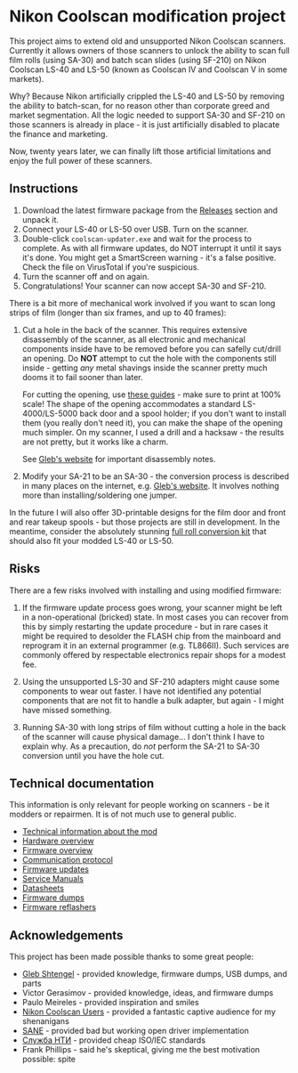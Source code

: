 # Nikon Coolscan modification project

This project aims to extend old and unsupported Nikon Coolscan scanners.
Currently it allows owners of those scanners to unlock the ability to scan
full film rolls (using SA-30) and batch scan slides (using SF-210) on
Nikon Coolscan LS-40 and LS-50 (known as Coolscan IV and Coolscan V in
some markets).

Why? Because Nikon artificially crippled the LS-40 and LS-50 by removing
the ability to batch-scan, for no reason other than corporate greed and
market segmentation. All the logic needed to support SA-30 and SF-210 on
those scanners is already in place - it is just artificially disabled to
placate the finance and marketing.

Now, twenty years later, we can finally lift those artificial limitations
and enjoy the full power of these scanners.

## Instructions

1. Download the latest firmware package from the [Releases](https://github.com/kosma/coolscan-mods/releases) section and unpack it.
2. Connect your LS-40 or LS-50 over USB. Turn on the scanner.
3. Double-click `coolscan-updater.exe` and wait for the process to complete.
   As with all firmware updates, do NOT interrupt it until it says it's done.
   You might get a SmartScreen warning - it's a false positive. Check the file
   on VirusTotal if you're suspicious.
4. Turn the scanner off and on again.
5. Congratulations! Your scanner can now accept SA-30 and SF-210.

There is a bit more of mechanical work involved if you want to scan long
strips of film (longer than six frames, and up to 40 frames):

1. Cut a hole in the back of the scanner. This requires extensive disassembly
   of the scanner, as all electronic and mechanical components inside have to
   be removed before you can safelly cut/drill an opening.
   Do **NOT** attempt to cut the hole with the components still inside - getting
   *any* metal shavings inside the scanner pretty much dooms it to fail sooner
   than later.

   For cutting the opening, use [these guides](hole/) - make sure to print
   at 100% scale! The shape of the opening accommodates a standard
   LS-4000/LS-5000 back door and a spool holder; if you don't want to install
   them (you really don't need it), you can make the shape of the opening much
   simpler. On my scanner, I used a drill and a hacksaw - the results are
   not pretty, but it works like a charm.
   
   See [Gleb's website](http://www.shtengel.com/gleb/nikon_coolscan_4000_disassembly_and_scanhead_gear_repair.htm)
   for important disassembly notes.

2. Modify your SA-21 to be an SA-30 - the conversion process is described in
   many places on the internet, e.g. [Gleb's website](http://www.shtengel.com/gleb/converting_nikon_sa21_to_sa30.htm).
   It involves nothing more than installing/soldering one jumper.

In the future I will also offer 3D-printable designs for the film door and
front and rear takeup spools - but those projects are still in development.
In the meantime, consider the absolutely stunning [full roll conversion kit](https://www.etsy.com/pl/listing/949217792/nikon-4000ed-and-5000ed-full-roll)
that should also fit your modded LS-40 or LS-50.

## Risks

There are a few risks involved with installing and using modified firmware:

1. If the firmware update process goes wrong, your scanner might be left in
   a non-operational (bricked) state. In most cases you can recover from this
   by simply restarting the update procedure - but in rare cases it might be
   required to desolder the FLASH chip from the mainboard and reprogram it in
   an external programmer (e.g. TL866II). Such services are commonly offered
   by respectable electronics repair shops for a modest fee.

2. Using the unsupported LS-30 and SF-210 adapters might cause some components
   to wear out faster. I have not identified any potential components that are
   not fit to handle a bulk adapter, but again - I might have missed something.

3. Running SA-30 with long strips of film without cutting a hole in the back
   of the scanner will cause physical damage... I don't think I have to explain
   why. As a precaution, do *not* perform the SA-21 to SA-30 conversion until
   you have the hole cut.

## Technical documentation

This information is only relevant for people working on scanners - be it modders
or repairmen. It is of not much use to general public.

* [Technical information about the mod](doc/mod.md)
* [Hardware overview](doc/hardware.md)
* [Firmware overview](doc/firmware.md)
* [Communication protocol](doc/protocol.md)
* [Firmware updates](doc/updates.md)
* [Service Manuals](manuals/)
* [Datasheets](datasheets/)
* [Firmware dumps](dumps/)
* [Firmware reflashers](reflashers/)

## Acknowledgements

This project has been made possible thanks to some great people:

* [Gleb Shtengel](http://www.shtengel.com/gleb/index.htm) - provided knowledge, firmware dumps, USB dumps, and parts
* Victor Gerasimov - provided knowledge, ideas, and firmware dumps
* Paulo Meireles - provided inspiration and smiles
* [Nikon Coolscan Users](https://www.facebook.com/groups/1514948298527146) - provided a fantastic captive audience for my shenanigans
* [SANE](https://gitlab.com/sane-project/backends/-/blob/master/backend/coolscan3.c) - provided bad but working open driver implementation
* [Служба НТИ](https://www.snti.ru/) - provided cheap ISO/IEC standards
* Frank Phillips - said he's skeptical, giving me the best motivation possible: spite
